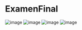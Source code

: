# ExamenFinal
![image](https://github.com/braystwart/ExamenFinalReconocUTEQ/assets/122955578/eab89d9b-14e2-44e5-bfe2-517f51d8bd61)
![image](https://github.com/braystwart/ExamenFinalReconocUTEQ/assets/122955578/5df18017-cdf4-4903-a5c8-cee96b82be34)
![image](https://github.com/braystwart/ExamenFinalReconocUTEQ/assets/122955578/181465d4-6e93-4bc7-b60a-34f177eef544)
![image](https://github.com/braystwart/ExamenFinalReconocUTEQ/assets/122955578/a9aba552-f99d-4a33-ae4c-68209396873b)




